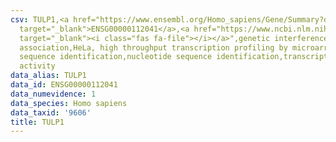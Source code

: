 ```yaml
---
csv: TULP1,<a href="https://www.ensembl.org/Homo_sapiens/Gene/Summary?db=core;g=ENSG00000112041"
  target="_blank">ENSG00000112041</a>,<a href="https://www.ncbi.nlm.nih.gov/pubmed/17216044"
  target="_blank"><i class="fas fa-file"></i></a>",genetic interference,functional
  association,HeLa, high throughput transcription profiling by microarray,nucleotide
  sequence identification,nucleotide sequence identification,transcriptional regulation,up-regulates
  activity
data_alias: TULP1
data_id: ENSG00000112041
data_numevidence: 1
data_species: Homo sapiens
data_taxid: '9606'
title: TULP1
---
```

